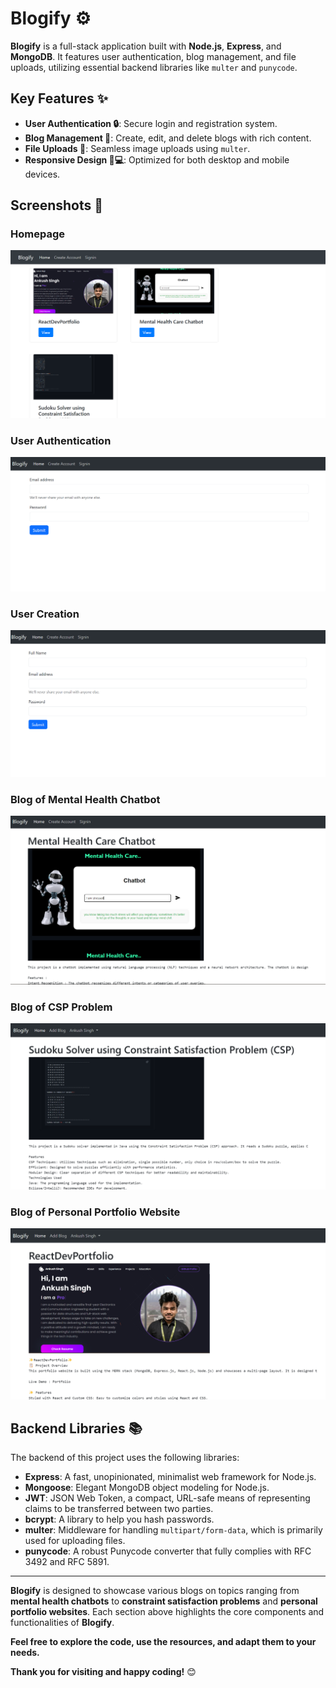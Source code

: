 # Blogify ⚙️

**Blogify** is a full-stack application built with **Node.js**, **Express**, and **MongoDB**. It features user authentication, blog management, and file uploads, utilizing essential backend libraries like `multer` and `punycode`.

## Key Features ✨

- **User Authentication 🔒**: Secure login and registration system.
- **Blog Management 📝**: Create, edit, and delete blogs with rich content.
- **File Uploads 📁**: Seamless image uploads using `multer`.
- **Responsive Design 📱💻**: Optimized for both desktop and mobile devices.

## Screenshots 📸

### Homepage
![Homepage](https://github.com/Ash0508/Blogify/blob/main/public/images/Homepage.png)

### User Authentication
![User Authentication](https://github.com/Ash0508/Blogify/blob/main/public/images/Authentication_User.png)

### User Creation
![User Creation](https://github.com/Ash0508/Blogify/blob/main/public/images/Creation_of_User.png)

### Blog of Mental Health Chatbot
![Mental Health Chatbot](https://github.com/Ash0508/Blogify/blob/main/public/images/Mental_health_blog.png)

### Blog of CSP Problem
![CSP Problem](https://github.com/Ash0508/Blogify/blob/main/public/images/CSP_Blog.png)

### Blog of Personal Portfolio Website
![Personal Portfolio Website](https://github.com/Ash0508/Blogify/blob/main/public/images/React_dev.png)

## Backend Libraries 📚

The backend of this project uses the following libraries:

- **Express**: A fast, unopinionated, minimalist web framework for Node.js.
- **Mongoose**: Elegant MongoDB object modeling for Node.js.
- **JWT**: JSON Web Token, a compact, URL-safe means of representing claims to be transferred between two parties.
- **bcrypt**: A library to help you hash passwords.
- **multer**: Middleware for handling `multipart/form-data`, which is primarily used for uploading files.
- **punycode**: A robust Punycode converter that fully complies with RFC 3492 and RFC 5891.

---

**Blogify** is designed to showcase various blogs on topics ranging from **mental health chatbots** to **constraint satisfaction problems** and **personal portfolio websites**. Each section above highlights the core components and functionalities of **Blogify**.

**Feel free to explore the code, use the resources, and adapt them to your needs.**

**Thank you for visiting and happy coding!** 😊
